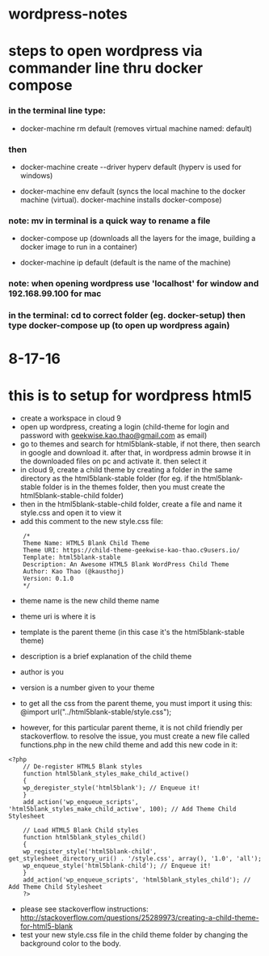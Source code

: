 # wordpress-notes

# steps to open wordpress via commander line thru docker compose

### in the terminal line type:

- docker-machine rm default (removes virtual machine named: default)

### then 

- docker-machine create --driver hyperv default (hyperv is used for windows)

- docker-machine env default (syncs the local machine to the docker machine (virtual). docker-machine installs docker-compose)

### note: mv in terminal is a quick way to rename a file

- docker-compose up (downloads all the layers for the image, building a docker image to run in a container)

- docker-machine ip default (default is the name of the machine)

### note: when opening wordpress use 'localhost' for window and 192.168.99.100 for mac

###  in the terminal: cd to correct folder (eg.  docker-setup) then type docker-compose up (to open up wordpress again)
# 8-17-16
# this is to setup for wordpress html5
- create a workspace in cloud 9
- open up wordpress, creating a login (child-theme for login and password with geekwise.kao.thao@gmail.com as email)
- go to themes and search for html5blank-stable, if not there, then search in google and download it.  after that, in wordpress admin browse it in the downloaded files on pc and activate it. then select it
- in cloud 9, create a child theme by creating a folder in the same directory as the html5blank-stable folder (for eg. if the html5blank-stable folder is in the themes folder, then you must create the html5blank-stable-child folder)
- then in the html5blank-stable-child folder, create a file and name it style.css and open it to view it
- add this comment to the new style.css file:
```
	/*
	Theme Name: HTML5 Blank Child Theme
	Theme URI: https://child-theme-geekwise-kao-thao.c9users.io/
	Template: html5blank-stable
	Description: An Awesome HTML5 Blank WordPress Child Theme
	Author: Kao Thao (@kausthoj)
	Version: 0.1.0
	*/
```
- theme name is the new child theme name
- theme uri is where it is
- template is the parent theme (in this case it's the html5blank-stable theme)
- description is a brief explanation of the child theme
- author is you
- version is a number given to your theme

- to get all the css from the parent theme, you must import it using this:  @import url("../html5blank-stable/style.css");
- however, for this particular parent theme, it is not child friendly per stackoverflow.  to resolve the issue, you must create a new file called functions.php in the new child theme and add this new code in it:

```
<?php
    // De-register HTML5 Blank styles
    function html5blank_styles_make_child_active()
    {
    wp_deregister_style('html5blank'); // Enqueue it!
    }
    add_action('wp_enqueue_scripts', 'html5blank_styles_make_child_active', 100); // Add Theme Child Stylesheet

    // Load HTML5 Blank Child styles
    function html5blank_styles_child()
    {
    wp_register_style('html5blank-child', get_stylesheet_directory_uri() . '/style.css', array(), '1.0', 'all');
    wp_enqueue_style('html5blank-child'); // Enqueue it!
    }
    add_action('wp_enqueue_scripts', 'html5blank_styles_child'); // Add Theme Child Stylesheet
    ?>
```

- please see stackoverflow instructions: <http://stackoverflow.com/questions/25289973/creating-a-child-theme-for-html5-blank>
- test your new style.css file in the child theme folder by changing the background color to the body.

